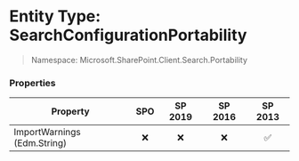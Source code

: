 # Entity Type: SearchConfigurationPortability

> Namespace: Microsoft.SharePoint.Client.Search.Portability

### Properties

Property | SPO | SP 2019 | SP 2016 | SP 2013
----------|:---:|:-------:|:-------:|:-------:
ImportWarnings (Edm.String) | ❌ | ❌ | ❌ | ✅